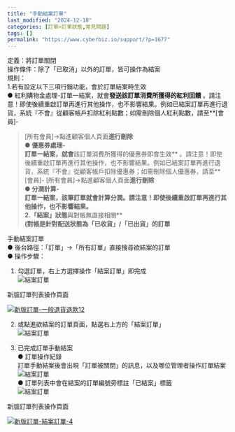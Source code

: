 ```yaml
---
title: "手動結案訂單"
last_modified: "2024-12-18"
categories: [訂單>訂單狀態,常見問題]
tags: []
permalink: "https://www.cyberbiz.io/support/?p=1677"
---
```


定義：將訂單關閉  
操作條件：除了「已取消」以外的訂單，皆可操作為結案  
規則：  
1.若有設定以下三項行銷功能，會於訂單結案時生效  
● 紅利購物金處理-訂單一結案，就會**發送該訂單消費所獲得的紅利回饋**
。請注意！即使後續重啟訂單再進行其他操作，也不影響結果。例如已結案訂單再進行退貨，系統『不會』從顧客帳戶扣除紅利點數；如需刪除個人紅利點數，請至**[會員]-
>[所有會員]->點進顧客個人頁面**進行刪除  
● 優惠券處理-  
訂單一結案，就會**該訂單消費所獲得的優惠券即會生效**
。請注意！即使後續重啟訂單再進行其他操作，也不影響結果。例如已結案訂單再進行退貨，系統『不會』從顧客帳戶扣除優惠券；如需刪除個人優惠券，請至**[會員]-
>[所有會員]->點進顧客個人頁面**進行刪除  
● 分潤計算-  
訂單一結案，該筆訂單就會計算分潤。請注意！即使後續重啟訂單再進行其他操作，也不影響結果。  
2.「結案」狀態**與對帳無直接相關**  
**(對帳是針對配送狀態為「已收貨」/「已出貨」的訂單**

手動結案訂單  
● 後台路徑：「訂單」→「所有訂單」直接搜尋欲結案的訂單  
● 操作步驟：

1. 勾選訂單，右上方選擇操作「結案訂單」即完成  
![結案訂單](https://www.cyberbiz.co/support/wp-content/uploads/2019/03/結案訂單-1.png)

新版訂單列表操作頁面

[![新版訂單-一般退貨退款12](https://www.cyberbiz.io/support/wp-content/uploads/新版訂單-結案訂單-1.png)](https://www.cyberbiz.io/support/wp-content/uploads/新版訂單-結案訂單-1.png)

2. 或點進欲結案的訂單頁面，點選右上方的「結案訂單」  
![結案訂單](https://www.cyberbiz.co/support/wp-content/uploads/2019/03/結案訂單-2.png)

3. 已完成訂單手動結案  
● 訂單操作紀錄  
訂單手動結案後會出現「訂單被關閉」的訊息，以及哪位管理者操作訂單結案  
![結案訂單](https://www.cyberbiz.co/support/wp-content/uploads/2019/03/結案訂單-3.png)  
● 訂單列表中會在結案的訂單編號旁標註「已結案」標籤  
![結案訂單](https://www.cyberbiz.co/support/wp-content/uploads/2019/03/結案訂單-4.png)

新版訂單列表操作頁面

[![新版訂單-結案訂單-4](https://www.cyberbiz.io/support/wp-content/uploads/新版訂單-結案訂單-4.png)](https://www.cyberbiz.io/support/wp-content/uploads/新版訂單-結案訂單-4.png)

